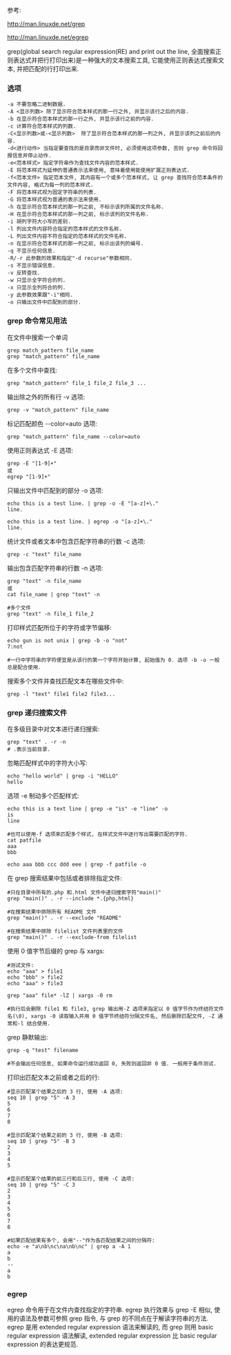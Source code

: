 参考:

http://man.linuxde.net/grep

http://man.linuxde.net/egrep

grep(global search regular expression(RE) and print out the line, 全面搜索正则表达式并把行打印出来)是一种强大的文本搜索工具, 它能使用正则表达式搜索文本, 并把匹配的行打印出来.

### 选项

```
-a 不要忽略二进制数据.
-A <显示列数> 除了显示符合范本样式的那一行之外, 并显示该行之后的内容.
-b 在显示符合范本样式的那一行之外, 并显示该行之前的内容.
-c 计算符合范本样式的列数.
-C<显示列数>或-<显示列数>  除了显示符合范本样式的那一列之外, 并显示该列之前后的内容.
-d<进行动作> 当指定要查找的是目录而非文件时, 必须使用这项参数, 否则 grep 命令将回报信息并停止动作.
-e<范本样式> 指定字符串作为查找文件内容的范本样式.
-E 将范本样式为延伸的普通表示法来使用, 意味着使用能使用扩展正则表达式.
-f<范本文件> 指定范本文件, 其内容有一个或多个范本样式, 让 grep 查找符合范本条件的文件内容, 格式为每一列的范本样式.
-F 将范本样式视为固定字符串的列表.
-G 将范本样式视为普通的表示法来使用.
-h 在显示符合范本样式的那一列之前, 不标示该列所属的文件名称.
-H 在显示符合范本样式的那一列之前, 标示该列的文件名称.
-i 胡列字符大小写的差别.
-l 列出文件内容符合指定的范本样式的文件名称.
-L 列出文件内容不符合指定的范本样式的文件名称.
-n 在显示符合范本样式的那一列之前, 标示出该列的编号.
-q 不显示任何信息.
-R/-r 此参数的效果和指定"-d recurse"参数相同.
-s 不显示错误信息.
-v 反转查找.
-w 只显示全字符合的列.
-x 只显示全列符合的列.
-y 此参数效果跟"-i"相同.
-o 只输出文件中匹配到的部分.
```

### grep 命令常见用法

在文件中搜索一个单词

```
grep match_pattern file_name
grep "match_pattern" file_name
```

在多个文件中查找:

```
grep "match_pattern" file_1 file_2 file_3 ...
```

输出除之外的所有行 -v 选项:

```
grep -v "match_pattern" file_name
```

标记匹配颜色 --color=auto 选项:

```
grep "match_pattern" file_name --color=auto
```

使用正则表达式 -E 选项:

```
grep -E "[1-9]+"
或
egrep "[1-9]+"
```

只输出文件中匹配到的部分 -o 选项:

```
echo this is a test line. | grep -o -E "[a-z]+\."
line.

echo this is a test line. | egrep -o "[a-z]+\."
line.
```

统计文件或者文本中包含匹配字符串的行数 -c 选项:

```
grep -c "text" file_name
```

输出包含匹配字符串的行数 -n 选项:

```
grep "text" -n file_name
或
cat file_name | grep "text" -n

#多个文件
grep "text" -n file_1 file_2
```

打印样式匹配所位于的字符或字节偏移:

```
echo gun is not unix | grep -b -o "not"
7:not

#一行中字符串的字符便宜是从该行的第一个字符开始计算, 起始值为 0. 选项 -b -o 一般总是配合使用.
```

搜索多个文件并查找匹配文本在哪些文件中:

```
grep -l "text" file1 file2 file3...
```

### grep 递归搜索文件

在多级目录中对文本进行递归搜索:

```
grep "text" . -r -n
# .表示当前目录.
```

忽略匹配样式中的字符大小写:

```
echo "hello world" | grep -i "HELLO"
hello
```

选项 -e 制动多个匹配样式:

```
echo this is a text line | grep -e "is" -e "line" -o
is
line

#也可以使用-f 选项来匹配多个样式, 在样式文件中逐行写出需要匹配的字符.
cat patfile
aaa
bbb

echo aaa bbb ccc ddd eee | grep -f patfile -o
```

在 grep 搜索结果中包括或者排除指定文件:

```
#只在目录中所有的.php 和.html 文件中递归搜索字符"main()"
grep "main()" . -r --include *.{php,html}

#在搜索结果中排除所有 README 文件
grep "main()" . -r --exclude "README"

#在搜索结果中排除 filelist 文件列表里的文件
grep "main()" . -r --exclude-from filelist
```

使用 0 值字节后缀的 grep 与 xargs:

```
#测试文件:
echo "aaa" > file1
echo "bbb" > file2
echo "aaa" > file3

grep "aaa" file* -lZ | xargs -0 rm

#执行后会删除 file1 和 file3, grep 输出用-Z 选项来指定以 0 值字节作为终结符文件名(\0), xargs -0 读取输入并用 0 值字节终结符分隔文件名, 然后删除匹配文件, -Z 通常和-l 结合使用.
```

grep 静默输出:

```
grep -q "test" filename

#不会输出任何信息, 如果命令运行成功返回 0, 失败则返回非 0 值. 一般用于条件测试.
```

打印出匹配文本之前或者之后的行:

```
#显示匹配某个结果之后的 3 行, 使用 -A 选项:
seq 10 | grep "5" -A 3
5
6
7
8

#显示匹配某个结果之前的 3 行, 使用 -B 选项:
seq 10 | grep "5" -B 3
2
3
4
5

#显示匹配某个结果的前三行和后三行, 使用 -C 选项:
seq 10 | grep "5" -C 3
2
3
4
5
6
7
8

#如果匹配结果有多个, 会用"--"作为各匹配结果之间的分隔符:
echo -e "a\nb\nc\na\nb\nc" | grep a -A 1
a
b
--
a
b
```

### egrep

egrep 命令用于在文件内查找指定的字符串. egrep 执行效果与 grep -E 相似, 使用的语法及参数可参照 grep 指令, 与 grep 的不同点在于解读字符串的方法. egrep 是用 extended regular expression 语法来解读的, 而 grep 则用 basic regular expression 语法解读, extended regular expression 比 basic regular expression 的表达更规范.